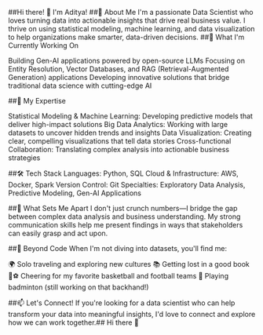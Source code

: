 ##Hi there! 👋 I'm Aditya!
##🚀 About Me
I'm a passionate Data Scientist who loves turning data into actionable insights that drive real business value. I thrive on using statistical modeling, machine learning, and data visualization to help organizations make smarter, data-driven decisions.
##🔭 What I'm Currently Working On

Building Gen-AI applications powered by open-source LLMs
Focusing on Entity Resolution, Vector Databases, and RAG (Retrieval-Augmented Generation) applications
Developing innovative solutions that bridge traditional data science with cutting-edge AI

##💼 My Expertise

Statistical Modeling & Machine Learning: Developing predictive models that deliver high-impact solutions
Big Data Analytics: Working with large datasets to uncover hidden trends and insights
Data Visualization: Creating clear, compelling visualizations that tell data stories
Cross-functional Collaboration: Translating complex analysis into actionable business strategies

##🛠️ Tech Stack
Languages: Python, SQL
Cloud & Infrastructure: AWS, Docker, Spark
Version Control: Git
Specialties: Exploratory Data Analysis, Predictive Modeling, Gen-AI Applications

##🎯 What Sets Me Apart
I don't just crunch numbers—I bridge the gap between complex data analysis and business understanding. My strong communication skills help me present findings in ways that stakeholders can easily grasp and act upon.

##🌟 Beyond Code
When I'm not diving into datasets, you'll find me:

🌍 Solo traveling and exploring new cultures
📚 Getting lost in a good book
🏀⚽ Cheering for my favorite basketball and football teams
🏸 Playing badminton (still working on that backhand!)

##📫 Let's Connect!
If you're looking for a data scientist who can help transform your data into meaningful insights, I'd love to connect and explore how we can work together.## Hi there 👋

